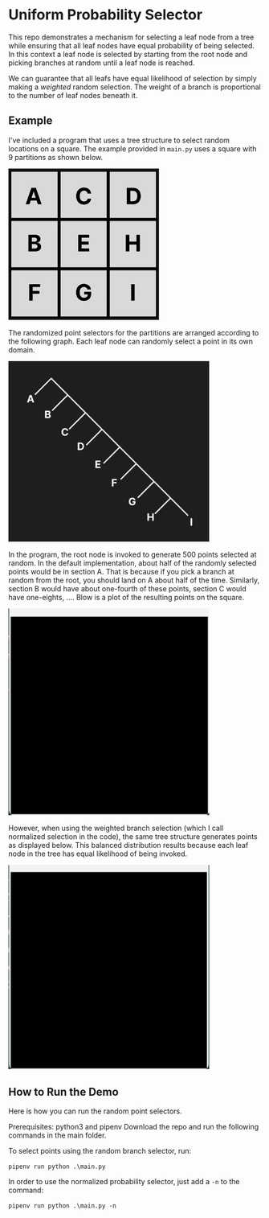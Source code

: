 # Uniform Probability Selector

This repo demonstrates a mechanism for selecting a leaf node from a tree while ensuring that all leaf nodes have
equal probability of being selected. In this context a leaf node is selected by starting from the root node and
picking branches at random until a leaf node is reached.

We can guarantee that all leafs have equal likelihood
of selection by simply making a _weighted_ random selection. The weight of a branch is proportional to the number of leaf nodes
beneath it.

## Example

I've included a program that uses a tree structure to select random locations on a square. The example provided
in `main.py` uses a square with 9 partitions as shown below.

<img src="https://github.com/ymilkessa/uniform-probability-selector/blob/main/demo_square_mapping.png" width=300>

The randomized point selectors for the partitions are arranged according to the following graph. Each leaf node can randomly select a point in its own domain.

<img src="https://github.com/ymilkessa/uniform-probability-selector/blob/main/demo_tree.png" width=400>

In the program, the root node is invoked to generate 500 points selected at random. In the default implementation, about half of the randomly selected points would be in section A. That is because if you pick a branch at random from the root, you should land on A about half of the time. Similarly, section B would have about one-fourth of these points, section C would have one-eights, .... Blow is a plot of the resulting points on the square.

<img src="https://github.com/ymilkessa/uniform-probability-selector/blob/main/default_random_selections_display.gif" width=400>

However, when using the weighted branch selection (which I call normalized selection in the code), the same tree structure generates points as displayed below. This balanced distribution results because each leaf node in the tree has equal likelihood of being invoked.

<img src="https://github.com/ymilkessa/uniform-probability-selector/blob/main/normalized_selections_display.gif" width=400>

## How to Run the Demo

Here is how you can run the random point selectors.

Prerequisites: python3 and pipenv
Download the repo and run the following commands in the main folder.

To select points using the random branch selector, run:

```
pipenv run python .\main.py
```

In order to use the normalized probability selector, just add a `-n` to the command:

```
pipenv run python .\main.py -n
```
